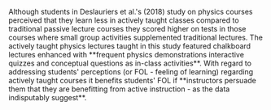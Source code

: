 <p><span style=font-weight: 400;>Although students in Deslauriers et al.'s (2018) study on physics courses perceived that they learn less in actively taught classes compared to traditional passive lecture courses they scored higher on tests in those courses where small group activities supplemented traditional lectures. The actively taught physics lectures taught in this study featured chalkboard lectures enhanced with </span>**frequent physics demonstrations interactive quizzes and conceptual questions as in-class activities**<span style=font-weight: 400;>. With regard to addressing students' perceptions (or FOL - feeling of learning) regarding actively taught courses it benefits students' FOL if </span>**instructors persuade them that they are benefitting from active instruction - as the data indisputably suggest**<span style=font-weight: 400;>. </span></p>